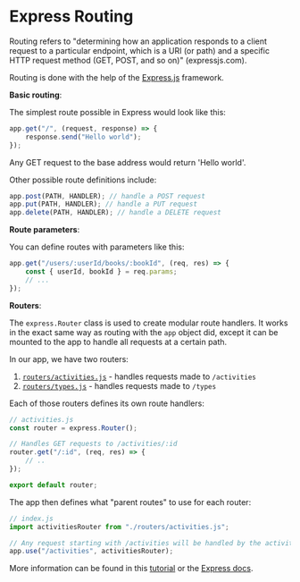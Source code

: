 # Express Routing

Routing refers to "determining how an application responds to a client request to a particular endpoint, which is a URI (or path) and a specific HTTP request method (GET, POST, and so on)" (expressjs.com).

Routing is done with the help of the [Express.js](expressjs.com) framework.

**Basic routing**:

The simplest route possible in Express would look like this:

```js
app.get("/", (request, response) => {
    response.send("Hello world");
});
```

Any GET request to the base address would return 'Hello world'.

Other possible route definitions include:

```js
app.post(PATH, HANDLER); // handle a POST request
app.put(PATH, HANDLER); // handle a PUT request
app.delete(PATH, HANDLER); // handle a DELETE request
```

**Route parameters**:

You can define routes with parameters like this:

```js
app.get("/users/:userId/books/:bookId", (req, res) => {
    const { userId, bookId } = req.params;
    // ...
});
```

**Routers**:

The `express.Router` class is used to create modular route handlers. It works
in the exact same way as routing with the `app` object did, except it can be mounted to the app to handle all requests at a certain path.

In our app, we have two routers:

1. [`routers/activities.js`](../src/routers/activities.js) - handles requests made to `/activities`
2. [`routers/types.js`](../src/routers/types.js) - handles requests made to `/types`

Each of those routers defines its own route handlers:

```js
// activities.js
const router = express.Router();

// Handles GET requests to /activities/:id
router.get("/:id", (req, res) => {
    // ..
});

export default router;
```

The app then defines what "parent routes" to use for each router:

```js
// index.js
import activitiesRouter from "./routers/activities.js";

// Any request starting with /activities will be handled by the activities router
app.use("/activities", activitiesRouter);
```

More information can be found in this [tutorial](https://rahmanfadhil.com/express-rest-api/) or the [Express docs](https://expressjs.com/).
